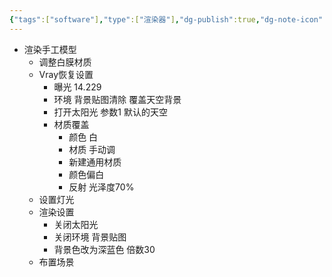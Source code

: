```yaml
---
{"tags":["software"],"type":["渲染器"],"dg-publish":true,"dg-note-icon":"2","dg-path":"⚒️ Software/Render/V-ray For Rhino.md","permalink":"/⚒️ Software/Render/V-ray For Rhino/","dgPassFrontmatter":true,"noteIcon":"2","created":"2024-07-04T13:45:17.000+08:00","updated":"2024-11-05T23:48:02.959+08:00"}
---
```


 -   渲染手工模型  
	    -   调整白膜材质  
        -   Vray恢复设置  
            -   曝光 14.229  
            -   环境 背景贴图清除 覆盖天空背景  
            -   打开太阳光 参数1 默认的天空  
            -   材质覆盖  
                -   颜色 白  
                -   材质 手动调  
                -   新建通用材质  
                -   颜色偏白  
                -   反射 光泽度70%  
	    -   设置灯光  
        -   渲染设置  
            -   关闭太阳光  
            -   关闭环境 背景贴图  
            -   背景色改为深蓝色 倍数30  
	    -   布置场景